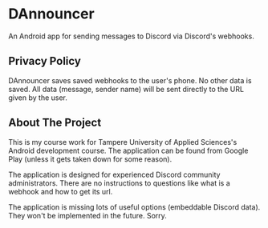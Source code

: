 # DAnnouncer
An Android app for sending messages to Discord via Discord's webhooks.

## Privacy Policy

DAnnouncer saves saved webhooks to the user's phone. No other data is saved. All data (message, sender name) will be sent directly to the URL given by the user.

## About The Project

This is my course work for Tampere University of Applied Sciences's Android development course. The application can be found from Google Play (unless it gets taken down for some reason).

The application is designed for experienced Discord community administrators. There are no instructions to questions like what is a webhook and how to get its url.

The application is missing lots of useful options (embeddable Discord data). They won't be implemented in the future. Sorry.
